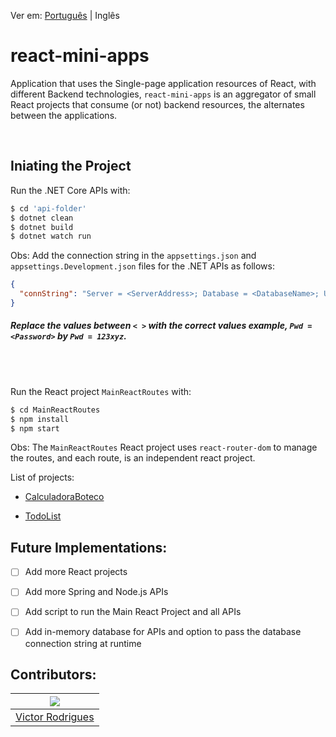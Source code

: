 Ver em: [Português](README.md) | Inglês

# react-mini-apps

Application that uses the Single-page application resources of React, with different Backend technologies, `react-mini-apps` is an aggregator of small React projects that consume (or not) backend resources, the alternates between the applications.

<br>

## Iniating the Project

Run the .NET Core APIs with:

```bash
$ cd 'api-folder'
$ dotnet clean
$ dotnet build
$ dotnet watch run
```

Obs: Add the connection string in the `appsettings.json` and `appsettings.Development.json` files for the .NET APIs as follows:

```json
{
  "connString": "Server = <ServerAddress>; Database = <DatabaseName>; Uid = <User>; Pwd = <Password>;"
}
```

##### Replace the values between `< >` with the correct values example, `Pwd = <Password>` by `Pwd = 123xyz`.

<br>
<br>

Run the React project `MainReactRoutes` with:

```bash
$ cd MainReactRoutes
$ npm install
$ npm start
```

Obs: The `MainReactRoutes` React project uses `react-router-dom` to manage the routes, and each route, is an independent react project.

List of projects:

- [CalculadoraBoteco](/MainReactRoutes/src/pages/CalculadoraBoteco)

- [TodoList](/MainReactRoutes/src/pages/Todo)

## Future Implementations:

- [ ] Add more React projects

- [ ] Add more Spring and Node.js APIs

- [ ] Add script to run the Main React Project and all APIs

- [ ] Add in-memory database for APIs and option to pass the database connection string at runtime

## Contributors:

<div align='center'>

| [![](https://github.com/src-rodrigues.png?size=150)](https://github.com/src-rodrigues) |
| :------------------------------------------------------------------------------------: |
|                  [Victor Rodrigues](https://github.com/src-rodrigues)                  |

</div>
